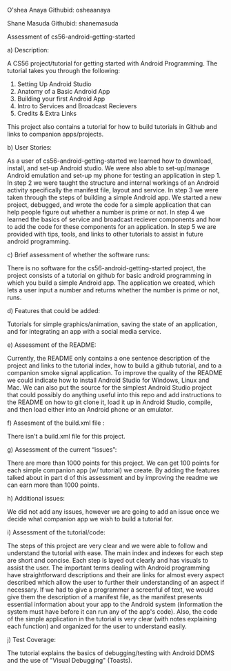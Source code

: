 O'shea Anaya  Githubid: osheaanaya

Shane Masuda  Githubid: shanemasuda

 Assessment of cs56-android-getting-started
 
 a) Description:

A CS56 project/tutorial for getting started with Android Programming. The tutorial takes you through the following:
 1. Setting Up Android Studio
 2. Anatomy of a Basic Android App
 3. Building your first Android App
 4. Intro to Services and Broadcast Recievers
 5. Credits & Extra Links

This project also contains a tutorial for how to build tutorials in Github and links to companion apps/projects. 

b) User Stories:
 
As a user of cs56-android-getting-started we learned how to download, install, and set-up Android studio. We were also able to set-up/manage Android emulation and set-up my phone for testing an application in step 1. In step 2 we were taught the structure and internal workings of an Android activity specifically the manifest file, layout and service. In step 3 we were taken through the steps of building a simple Android app. We started a new project, debugged, and wrote the code for a simple application that can help people figure out whether a number is prime or not. In step 4 we learned the basics of service and broadcast reciever components and how to add the code for these components for an application. In step 5 we are provided with tips, tools, and links to other tutorials to assist in future android programming. 

 c) Brief assessment of whether the software runs:
 
 There is no software for the cs56-android-getting-started project, the project consists of a tutorial on github for basic android programming in which you build a simple Android app. The application we created, which lets a user input a number and returns whether the number is prime or not, runs.

d) Features that could be added:

Tutorials for simple graphics/animation, saving the state of an application, and for integrating an app with a social media service.

e) Assessment of the README:

Currently, the README only contains a one sentence description of the project and links to the tutorial index, how to build a github tutorial, and to a companion smoke signal application. To improve the quality of the README we could indicate how to install Android Studio for Windows, Linux and Mac. We can also put the source for the simplest Android Studio project that could possibly do anything useful into this repo and add instructions to the README on how to git clone it, load it up in Android Studio, compile, and then load either into an Android phone or an emulator. 

f) Assesment of the build.xml file :

There isn't a build.xml file for this project.

g) Assessment of the current “issues”:

There are more than 1000 points for this project. We can get 100 points for each simple companion app (w/ tutorial) we create. By adding the features talked about in part d of this assessment and by improving the readme we can earn more than 1000 points. 

h) Additional issues:

We did not add any issues, however we are going to add an issue once we decide what companion app we wish to build a tutorial for.

i) Assessment of the tutorial/code:

The steps of this project are very clear and we were able to follow and understand the tutorial with ease. The main index and indexes for each step are short and concise. Each step is layed out clearly and has visuals to assist the user. The important terms dealing with Android programming have straightforward descriptions and their are links for almost every aspect described which allow the user to further their understanding of an aspect if necessary. If we had to give a programmer a screenful of text, we would give them the description of a manifest file, as the manifest presents essential information about your app to the Android system (information the system must have before it can run any of the app's code). Also, the code of the simple application in the tutorial is very clear (with notes explaining each function) and organized for the user to understand easily.


j) Test Coverage:

The tutorial explains the basics of debugging/testing with Android DDMS and the use of "Visual Debugging" (Toasts).

